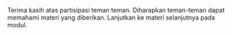 Terima kasih atas partisipasi teman teman. Diharapkan teman-teman dapat memahami materi yang diberikan.
Lanjutkan ke materi selanjutnya pada modul.